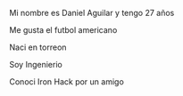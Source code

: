 Mi nombre es Daniel Aguilar y tengo 27 años

Me gusta el futbol americano

Naci en torreon

Soy Ingenierio 

Conoci Iron Hack por un amigo 


